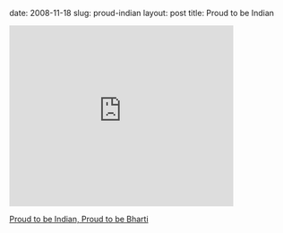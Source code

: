 date: 2008-11-18
slug: proud-indian
layout: post
title: Proud to be Indian


<iframe width="400" height="323" src="http://www.youtube.com/embed/VFa2lMXvqUQ?wmode=transparent&autohide=1&egm=0&hd=1&iv_load_policy=3&modestbranding=1&rel=0&showinfo=0&showsearch=0" frameborder="0" allowfullscreen></iframe><p><a href="http://www.rahmanism.com/2008/11/airtel-proud-to-be-bharti.html" target="_blank">Proud to be Indian, Proud to be Bharti</a></p>
